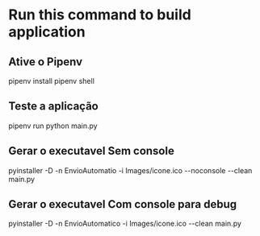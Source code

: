 # Run this command to build application

## Ative o Pipenv
pipenv install
pipenv shell

## Teste a aplicação
pipenv run python main.py

## Gerar o executavel Sem console
pyinstaller -D -n EnvioAutomatio -i Images/icone.ico --noconsole --clean main.py

## Gerar o executavel Com console para debug
pyinstaller -D -n EnvioAutomatico -i Images/icone.ico  --clean main.py

